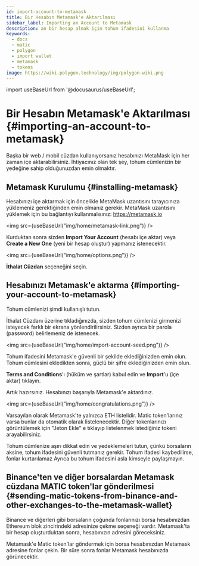 ```yaml
---
id: import-account-to-metamask
title: Bir Hesabın Metamask'e Aktarılması
sidebar_label: Importing an Account to Metamask
description: an bir hesap almak için tohum ifadesini kullanma
keywords:
  - docs
  - matic
  - polygon
  - import wallet
  - metamask
  - tokens
image: https://wiki.polygon.technology/img/polygon-wiki.png
---
```

import useBaseUrl from '@docusaurus/useBaseUrl';

# Bir Hesabın Metamask'e Aktarılması {#importing-an-account-to-metamask}

Başka bir web / mobil cüzdan kullanıyorsanız hesabınızı MetaMask için her zaman içe aktarabilirsiniz. İhtiyacınız olan tek şey, tohum cümlenizin bir yedeğine sahip olduğunuzdan emin olmaktır.

## Metamask Kurulumu {#installing-metamask}

Hesabınızı içe aktarmak için öncelikle MetaMask uzantısını tarayıcınıza yüklemeniz gerektiğinden emin olmanız gerekir. MetaMask uzantısını yüklemek için bu bağlantıyı kullanmalısınız: https://metamask.io

<img src={useBaseUrl("img/home/metamask-link.png")} />

Kurduktan sonra sizden **Import Your Account** (hesabı içe aktar) veya **Create a New One** (yeni bir hesap oluştur) yapmanız istenecektir.

<img src={useBaseUrl("img/home/options.png")} />

**İthalat Cüzdan** seçeneğini seçin.

## Hesabınızı Metamask'e aktarma {#importing-your-account-to-metamask}

Tohum cümlenizi şimdi kullanışlı tutun.

İthalat Cüzdanı üzerine tıkladığınızda, sizden tohum cümlenizi girmenizi isteyecek farklı bir ekrana yönlendirilirsiniz. Sizden ayrıca bir parola (password) belirlemeniz de istenecek.

<img src={useBaseUrl("img/home/import-account-seed.png")} />

Tohum ifadesini Metamask'e güvenli bir şekilde eklediğinizden emin olun. Tohum cümlesini ekledikten sonra, güçlü bir şifre eklediğinizden emin olun.

**Terms and Conditions**'ı (hüküm ve şartlar) kabul edin ve **Import**'u (içe aktar) tıklayın.

Artık hazırsınız. Hesabınızı başarıyla Metamask'e aktardınız.

<img src={useBaseUrl("img/home/congratulations.png")} />

Varsayılan olarak Metamask'te yalnızca ETH listelidir. Matic token'larınız varsa bunlar da otomatik olarak listelenecektir. Diğer tokenlarınızı görüntülemek için "Jeton Ekle" e tıklayıp listelenmek istediğiniz tokeni arayabilirsiniz.

Tohum cümlenize aşırı dikkat edin ve yedeklemeleri tutun, çünkü borsaların aksine, tohum ifadesini güvenli tutmanız gerekir. Tohum ifadesi kaybedilirse, fonlar kurtarılamaz Ayrıca bu tohum ifadesini asla kimseyle paylaşmayın.

## Binance'ten ve diğer borsalardan Metamask cüzdana MATIC token'lar gönderilmesi {#sending-matic-tokens-from-binance-and-other-exchanges-to-the-metamask-wallet}

Binance ve diğerleri gibi borsaların çoğunda fonlarınızı borsa hesabınızdan Ethereum blok zincirindeki adresinize çekme seçeneği vardır. Metamask'ta bir hesap oluşturduktan sonra, hesabınızın adresini göreceksiniz.

Metamask'e Matic token'lar göndermek için borsa hesabınızdan Metamask adresine fonlar çekin. Bir süre sonra fonlar Metamask hesabınızda görünecektir.